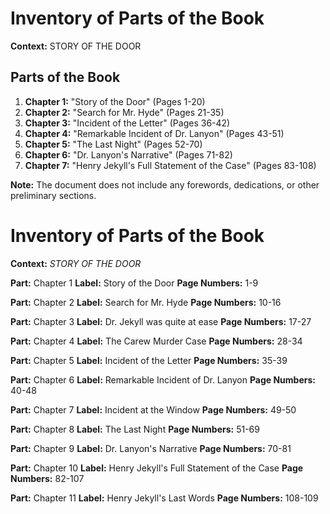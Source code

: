 # Inventory of Parts of the Book
**Context:** STORY OF THE DOOR

## Parts of the Book

1. **Chapter 1:**  "Story of the Door" (Pages 1-20)
2. **Chapter 2:**  "Search for Mr. Hyde" (Pages 21-35)
3. **Chapter 3:**  "Incident of the Letter" (Pages 36-42)
4. **Chapter 4:**  "Remarkable Incident of Dr. Lanyon" (Pages 43-51)
5. **Chapter 5:**  "The Last Night" (Pages 52-70)
6. **Chapter 6:**  "Dr. Lanyon's Narrative" (Pages 71-82)
7. **Chapter 7:**  "Henry Jekyll's Full Statement of the Case" (Pages 83-108) 

**Note:**  The document does not include any forewords, dedications, or other preliminary sections. 


# Inventory of Parts of the Book
**Context:** *STORY OF THE DOOR*

**Part:** Chapter 1 
**Label:** Story of the Door
**Page Numbers:** 1-9

**Part:** Chapter 2
**Label:** Search for Mr. Hyde
**Page Numbers:** 10-16

**Part:** Chapter 3 
**Label:** Dr. Jekyll was quite at ease
**Page Numbers:** 17-27

**Part:** Chapter 4 
**Label:** The Carew Murder Case
**Page Numbers:** 28-34

**Part:** Chapter 5
**Label:** Incident of the Letter
**Page Numbers:** 35-39

**Part:** Chapter 6
**Label:** Remarkable Incident of Dr. Lanyon
**Page Numbers:** 40-48

**Part:** Chapter 7
**Label:** Incident at the Window
**Page Numbers:** 49-50

**Part:** Chapter 8
**Label:** The Last Night
**Page Numbers:** 51-69

**Part:** Chapter 9
**Label:** Dr. Lanyon's Narrative
**Page Numbers:** 70-81

**Part:** Chapter 10
**Label:** Henry Jekyll's Full Statement of the Case
**Page Numbers:** 82-107

**Part:** Chapter 11
**Label:** Henry Jekyll's Last Words
**Page Numbers:** 108-109
